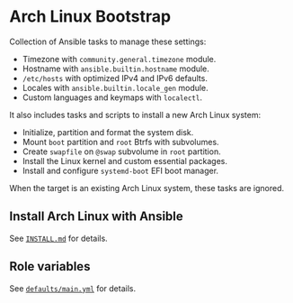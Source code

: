 # Arch Linux Bootstrap

Collection of Ansible tasks to manage these settings:

- Timezone with `community.general.timezone` module.
- Hostname with `ansible.builtin.hostname` module.
- `/etc/hosts` with optimized IPv4 and IPv6 defaults.
- Locales with `ansible.builtin.locale_gen` module.
- Custom languages and keymaps with `localectl`.

It also includes tasks and scripts to install a new Arch Linux system:

- Initialize, partition and format the system disk.
- Mount `boot` partition and `root` Btrfs with subvolumes.
- Create `swapfile` on `@swap` subvolume in `root` partition.
- Install the Linux kernel and custom essential packages.
- Install and configure `systemd-boot` EFI boot manager.

When the target is an existing Arch Linux system, these tasks are ignored.

## Install Arch Linux with Ansible

See [`INSTALL.md`](INSTALL.md) for details.

## Role variables

See [`defaults/main.yml`](defaults/main.yml) for details.
